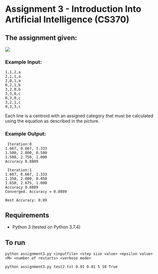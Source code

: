 # Assignment 3 - Introduction Into Artificial Intelligence (CS370)

## The assignment given:

![](https://i.imgur.com/0qBS9uG.png)

### Example Input:
```
1,1,2,a
2,1,1,a
2,0,1,a
0,2,1,b
3,2,0,b
3,3,0,c
0,3,0,c
3,2,1,c
0,3,3,c
```

Each line is a centroid with an assigned category that must be calculated using the equation as described in the picture.

### Example Output:
```
 Iteration:0
1.667, 0.667, 1.333
1.500, 2.000, 0.500
1.500, 2.750, 1.000
Accuracy 0.8889  

 Iteration:1
1.667, 0.667, 1.333
1.350, 2.000, 0.450
1.650, 2.675, 1.000
Accuracy 0.8889  
Converged. Accuracy = 0.8889  

Best Accuracy: 0.89 
```

## Requirements

* Python 3 (tested on Python 3.7.4)

## To run

```
python assignment3.py <inputfile> <step size value> <epsilon value> <M> <number of restarts> <verbose mode>

python assignment3.py test2.txt 0.01 0.01 5 10 True

```